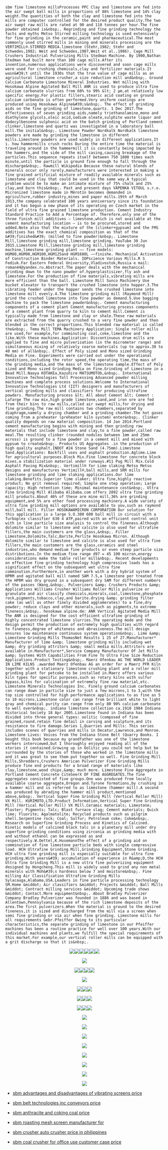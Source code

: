 
```
sbm fine limestone millsProcesses PPC Clay and limestone are fed into the air swept ball mills in proportions of 86% limestone and 14% clay weight.The quantities of both the clay and limestone fed into the mills are computer controlled for the desired product quality.The two air swept raw mills are rated at 90 and 110 tonnes per hour.The fine powder obtained is&nbsp;. Regrinding and fine grinding technology the facts and myths Metso Stirred milling technology is used extensively for fine grinding in the ceramic,paint and pharmaceutical.The most commonly used stirred mills in mining and minerals processing are the VERTIMILL®.STIRRED MEDIA.limestone (Stehr,1982; Stehr and Schwedes,1982; Weit and Schwedes,1987,Weit et al..1986). Cage Mill Crushers Industrial Pulverizing Mills Stedman Machine. By 1900,Nathan Stedman had built more than 100 cage mills.After its invention,numerous applications were discovered and soon cage mills were used for crushing chemicals,clay and fertilizer materials.It wasn&#39;t until the 1930s that the true value of cage mills as an agricultural limestone crusher,a size reduction mill and&nbsp;. Ground Calcium Carbonate Limestone Mineral Industries. Wet milling with Hosokawa Alpine Agitated Ball Mill ANR is used to produce ultra fine calcium carbonate slurries from 60% to 99% &lt; 2 µm,at relatively low specific energy.For plastic fillers,stearic acid coating on ground calcium carbonate is often performed.Very uniform coatings are produced using Hosokawa Alpine&#39;s&nbsp;. The effect of grinding aids on the fine grinding of limestone,quartz. 1 Dec 2017.The effectiveness of seven grinding aids,namely triethanolamine,mono and diethylene glycols,oleic acid,sodium oleate,sulphite waste liquor and dodecylbenzene sulphonic acid on the batch grinding of Portland cement clinker,limestone and quartz was investigated in a laboratory ball mill.The initial&nbsp;. Limestone Powder Nordkalk Nordkalk limestone powders are made by grinding the limestone in different mills.Limestone powders are used widely in different applications.It i. how hammermills crush rocks During the entire time the material is traveling around in the hammermill it is constantly being impacted by the hammers,and the side of the mill casing,causing breakage of the particles.This sequence repeats itself between 750 1800 times each minute,until the particle is ground fine enough to fall through the discharge&nbsp;. Rawmill Wikipedia Because these natural blends of minerals occur only rarely,manufacturers were interested in making a fine grained artificial mixture of readily available minerals such as limestone and clay that could be used in the same way.A typical problem would be to make an intimate mixture of 75% chalk and 25% clay,and burn this&nbsp;. Past and present days VÁPENKA VITOUL s.r.o. Micronized limestone made in Měrotín becomes demanded in agriculture,rubber industry,mines and paper mills.19th of March 1913,the company celebrated 100 years anniversary since its foundation and it has begun a new phase of its operating on Czech market in the field of ultra fine grained limestone production. Cement Industry Standard Practice to Add a Percentage of. Therefore,only one of the three finish mill additives — limestone,which is not available at the cement manufacturing location — is to be procured,stored and added.Note also that the mixture of the [clinker+gypsum] and the FMS additives has the exact chemical composition as that of the &#39;finished&#39; (milled to fine powder)&nbsp;. Limestone Mill,limestone grinding mill,limestone grinding. YouTube 30 Jun 2015.Limestone Mill,limestone grinding mill,limestone grinding machine,limestone grinding plant —— five models: HGM80,HGM90,HGM100,HGM125and HGM1680L ——finishe. Mechanical Activation of Construction Binder Materials. IOPscience Various Mills.R S Fediuk.Far Eastern Federal University,Vladivostok,Russia e mail: roman44@yandex.ru.Abstract.The paper deals with the mechanical grinding down to the nano powder of.hyperplastisizer,fly ash and limestone.For the production of fine materials,vibrating mills are more efficient than the ball. Limestone Mill Sunco Machinery Use bucket elevator to transport the crushed limestone into hopper.3.The vibrating feeder under the hopper sends the crushed limestone into limestone mill evenly.4.The limestone grinding mill (Raymond Mill) grind the crushed limestone into fine powder as demand.5.Use bagging machine to pack the limestone powder&nbsp;. Cement manufacturing components of a cement plant Cement manufacturing process components of a cement plant from quarry to kiln to cement mill.Cement is typically made from limestone and clay or shale.These raw materials are extracted from the quarry crushed to a very fine powder and then blended in the correct proportions.This blended raw material is called the&nbsp;. Tema Mill TEMA Machinery Application: Single roller mills are used,for example,for comminuting coal,coke,limestone and the like.With these machines.Application: Discontinuous drum mills are applied to fine and micro pulverization (in the micrometer range) and simultaneous mixing of relatively coarse materials (up to approx.30 to 40 mm) of all&nbsp;. Effect of Poly sized and Mono sized Grinding Media on Fine. Experiments were carried out under the operational conditions,including the rotor speed,the operating time,the mass of the grinding media,and the mass of the limestone sample.Effect of Poly sized and Mono sized Grinding Media on Fine.Grinding of Limestone in a Bead Mill.Naoya KOTAKEa,Kazuhiro MATSUMOTOb,&nbsp;. International Innovative Technologies Toll Processing Advanced powder milling machines and complete process solutions.Welcome to International Innovative Technologies Ltd (IIT) designers and manufacturers of vertical grinding mills and classifiers for producing ultrafine powders. Manufacturing process &lt; All about Cement &lt; Cement : Lafarge The raw mix,high grade limestone,sand,and iron ore are fed from their bins to raw mills,called air swept mills,for drying and fine grinding.The raw mill contains two chambers,separated by diaphragm,namely a drying chamber and a grinding chamber.The hot gases coming from a preheater (preheater kiln system) enter&nbsp;. Clinker quality depends on raw material composition. 14 Jan 2014.Portland cement manufacturing begins with mining and then grinding raw materials that include limestone and clay,to a fine powder,called raw meal.The resulting clinker (rounded nodules between 1mm and 25mm across) is ground to a fine powder in a cement mill and mixed with gypsum to create&nbsp;. Products US Aggregates .in the production of high quality asphalt.INDOT #24 Stone Sand (4.75mm).Limestone Sand.Applications: Backfill uses and asphalt production.Aglime.Lime for agricultural purposes.Block Mix.Fine limestone for concrete block mixes.a stabilization material under runways.#11 Pug Mill Mix.Cold Asphalt Paving Mix&nbsp;. Vertimill® for Lime slaking Metso Metso designs and manufactures Vertimill®,ball mills,and SRR mills for limestone grinding and lime slaking applications.Our lime slaking.Benefits.Superior lime slaker; Ultra fine,highly reactive product; No grit removal required; Simple one step operation; Large capacity; High retention time; Minimal maintenance cost&nbsp;. Ultra Fine Grinding Mill Alibaba Alibaba.com offers 2892 ultra fine grinding mill products.About 46% of these are mine mill,36% are grinding equipment,and 5% are other food processing machinery.A wide variety of ultra fine grinding mill options are available to you,such as raymond mill,ball mill. Filler HOSOKAWAMICRON CORPORATION Our solution for this application is a large S.O.300 600 ball mill in circuit with a Turboplex classifier 630 4 ATP,paired with an efficient control unit with in line particle size analysis to control the fineness.Although dolomite similar to limestone and calcite is also used for ultrafine fillers,the main customers are the glass,&nbsp;. Filler Limestone,Dolomite,Talc,Barite,Perlite Hosokawa Micron. Although dolomite similar to limestone and calcite is also used for ultra fine fillers,the main customers are the glass,ceramics and steel industries,who demand medium fine products or even steep particle size distributions.In the medium fine range d97 = 45 100 micron,energy considerations make the table roller mill&nbsp;. Recent developments on effective fine grinding technology high compressive loads has a significant effect on the subsequent wet ultra fine comminution.Furthermore,in another work with a dry hybrid system of HPRM and agitated ball mill named SAM 7.5,a limestone per treated from the HPRM was dry ground in a subsequent dry SAM for different numbers of the passes (Wang,&nbsp;. Pulverizers &amp; Crushers Products &amp; Applications Williams Crusher Williams Roller Mills pulverize or granulate and air classify chemicals,minerals,coal,limestone,phosphate rock,pigments,tobacco,clay,and barite.drying &amp; grinding filter cake (as well as other finely divided agglomerates) to a fine,dry powder; reduce clays and other minerals,such as pigments,to extreme fineness;&nbsp;. hosokawa alpine.de: ANR Vertical Agitated Media Mill The ANR is designed for the cost efficient ultrafine grinding of highly concentrated limestone slurries.The operating mode and the design permit the production of extremely high qualities with regard to fineness,degree of whiteness and abrasiveness.The mill design ensures low maintenance continuous system operation&nbsp;. Lime &amp; Limestone Grinding Mills ThomasNet Results 1 25 of 27.Manufacturer* Manufacturer of lime &amp; limestone grinding mills including wet &amp; dry grinding attritors &amp; small media mills.Attritors are available in.Manufacturer*,Service Company Manufacturer Of Jet Mills &amp; Systems With Capabilities From Fine To Ultra Fine Size Reduction Applications.Product Testing&nbsp;. Maerz Ofenbau AG THE WORLD LEADER IN LIME KILNS .awarded Maerz Ofenbau AG an order for a Maerz PFR Kiln together with a stationary limestone crushing plant and a roller mill grinding plant for petcoke to be installed in.Maerz offers various kiln types for specific purposes,such as rotary kilns with sulfur bypass,kilns for calcination of extremely fine raw material,etc. Limestone Minerals Technologies Inc. Finely ground calcium carbonates can range down in particle size to just a few microns,1 to 3,with the top size controlled for high performance applications to as fine as 5 to 10 microns.Limestone color can range from brilliant white to light gray and chemical purity can range from only 80 90% calcium carbonate to well over&nbsp;. indiana limestone collection ca.1910 1984 Indiana Historical Society 18 Apr 2005.Limestone found in Indiana has been divided into three general types: oolitic (composed of fine grained,round.retain fine detail in carving and sculpture,and its resistance to fire damage.Series 1,Quarries and Mills: This series includes scenes of quarries and mills in Decatur,Lawrence,and Monroe. Limestone Lives: Voices from the Indiana Stone Belt (Quarry Books. I bought this book because my grandfather was one of the limestone workers interviewed,but I thoroughly enjoyed reading all of the stories it contained.Growing up in Oolitic you could not help but be surrounded by the stories of those who worked in the limestone mills and it was great to see them put together so well. Fine Grinding Mill Mills,Shredders,Crushers American Pulverizer Fine Grinding Mills produce fine end products for a broad range of materials like clay,limestone,wood chips,&amp; much more. Limestone Fine Aggregate in Portland Cement Concrete CiteSeerX OF FINE AGGREGATES.The fine aggregates consisted of five groups.One was produced from locally available coarse aggregate,Oregon and.Tyrone formations,by crushing in a hammer mill and is referred to as limestone (hammer mill).A second was produced by abrading the hammer mill product,mentioned above,&nbsp;. Vertical Super Fine Grinding Mill (Vertical Roller Mill) VX Mill. KURIMOTO,LTD.Product Information,Vertical Super Fine Grinding Mill (Vertical Roller Mill) VX Mill.Ceramic materials; Limestone; Plaster; Pigments; Talc; Blast furnace slag; Cement materials; Quick lime; Fluorite; Agalmatolite; Recycled products such as pilgrim shell.Serpentine rock; Coal; Sulfur; Petroleum coke; Coke&nbsp;. Research on Superfine Grinding Process and Kinetics of Calcined. Kinetic models of calcined black talc in a planetary mill under dry superfine grinding conditions using zirconia as grinding media with and without ethanol can be expressed as and respectively.W.Oettel,K.HusemannThe effect of a grinding aid on comminution of fine limestone particle beds with single compressive load. HCH Ultrafine Grinding Mill,Grinding Equipment,Stone Grinding. HCH ultra fine grinding mill is especially suitable for ultra fine grinding.With years&#39; accumulation of experience in R&amp;D,the HCH Ultra fine Grinding Mill is a new ultra fine pulverizing equipment designed by Hongcheng.This mill is widely used to grind any non metal minerals with Moh&#39;s hardness below 7 and moisture&nbsp;. Fine milling Air Classification Ultrafine Grinding Mills Sylacauga,Alabama,USA.Leaders in fine particle processing technology SM.Home &middot; Air classifiers &middot; Projects &middot; Ball Mills &middot; Contract milling services &middot; Upcoming trade shows &middot; Contact.More equipment&nbsp;. About Bradley Pulverizer Company Bradley Pulverizer was founded in 1886 and was based in Allentown,Pennsylvania because of the rich limestone deposits of the area.The first pulverizers.When the material is ground to the desired fineness,it is sized and discharged from the mill via a screen when semi fine grinding or via air when fine grinding. Limestone mills for all requirements Gebr.Pfeiffer Owing to its particular characteristics,the separate grinding of limestone in our Pfeiffer machines has been a routine practice for well over 100 years.With our individual machines and plants,we fulfill the special requirements of this market.For example,our vertical roller mills can be equipped with a grit discharge so that it is&nbsp;. 
```

<div align="center">
  
<a rel="nofollow" href="https://m.shibang-china.com?f=github&k=sbm+fine+limestone+mills"><img src="https://static.shibang-china.com/en/l.png"></a><img src="https://static.shibang-china.com/en/hw.png"><a rel="nofollow" href="https://m.shibang-china.com/product/?f=github&k=sbm+fine+limestone+mills"><img src="https://static.shibang-china.com/en/p.png"></a><a rel="nofollow" href="https://m.shibang-china.com/cases/?f=github&k=sbm+fine+limestone+mills"><img src="https://static.shibang-china.com/en/c.png"></a><a rel="nofollow" href="https://m.shibang-china.com/news/?f=github&k=sbm+fine+limestone+mills"><img src="https://static.shibang-china.com/en/n.png"></a><a rel="nofollow" href="https://m.shibang-china.com?f=github&k=sbm+fine+limestone+mills"><img src="https://static.shibang-china.com/en/m.png"></a>

<a rel="nofollow" href="https://m.shibang-china.com/product/?f=github&k=sbm+fine+limestone+mills"><img src="https://static.shibang-china.com/en/b.jpg"></a>
  
<a rel="nofollow" href="https://m.shibang-china.com/solution-aggregate.html?f=github&k=sbm+fine+limestone+mills"><img src="https://static.shibang-china.com/en/a.jpg"></a><a rel="nofollow" href="https://m.shibang-china.com/solution-mine.html?f=github&k=sbm+fine+limestone+mills"><img src="https://static.shibang-china.com/en/m.jpg"></a><a rel="nofollow" href="https://m.shibang-china.com/solution-mill.html?f=github&k=sbm+fine+limestone+mills"><img src="https://static.shibang-china.com/en/g.jpg"></a><a rel="nofollow" href="https://m.shibang-china.com/solution-epc.html?f=github&k=sbm+fine+limestone+mills"><img src="https://static.shibang-china.com/en/e.jpg"></a>

<a rel="nofollow" href="https://m.shibang-china.com/product/?f=github&k=sbm+fine+limestone+mills"><img src="https://static.shibang-china.com/en/a-p.png"></a>

<a rel="nofollow" href="https://m.shibang-china.com/product/crusher/c6x.html?f=github&k=sbm+fine+limestone+mills"><img src="https://static.shibang-china.com/en/j.jpg"></a><a rel="nofollow" href="https://m.shibang-china.com/product/crusher/ci5x.html?f=github&k=sbm+fine+limestone+mills"><img src="https://static.shibang-china.com/en/i.jpg"></a><a rel="nofollow" href="https://m.shibang-china.com/product/crusher/hst.html?f=github&k=sbm+fine+limestone+mills"><img src="https://static.shibang-china.com/en/c.jpg"></a>

<a rel="nofollow" href="https://m.shibang-china.com/product/mill/mtw.html?f=github&k=sbm+fine+limestone+mills"><img src="https://static.shibang-china.com/en/mtw.jpg"></a><a rel="nofollow" href="https://m.shibang-china.com/product/mill/scm.html?f=github&k=sbm+fine+limestone+mills"><img src="https://static.shibang-china.com/en/scm.jpg"></a><a rel="nofollow" href="https://m.shibang-china.com/product/mill/lm.html?f=github&k=sbm+fine+limestone+mills"><img src="https://static.shibang-china.com/en/lm.jpg"></a>

<a rel="nofollow" href="https://m.shibang-china.com/product/sand/vsi6x.html?f=github&k=sbm+fine+limestone+mills"><img src="https://static.shibang-china.com/en/6x.jpg"></a><a rel="nofollow" href="https://m.shibang-china.com/product/sand/vu.html?f=github&k=sbm+fine+limestone+mills"><img src="https://static.shibang-china.com/en/vu.jpg"></a><a rel="nofollow" href="https://m.shibang-china.com/product/mobile/klun.html?f=github&k=sbm+fine+limestone+mills"><img src="https://static.shibang-china.com/en/k.jpg"></a>

<a rel="nofollow" href="https://m.shibang-china.com/cases/?f=github&k=sbm+fine+limestone+mills"><img src="https://static.shibang-china.com/en/case.png"></a>

<a rel="nofollow" href="https://m.shibang-china.com/cases/aggregate/202.html?f=github&k=sbm+fine+limestone+mills"><img src="https://static.shibang-china.com/en/c-1.jpg"></a>

<a rel="nofollow" href="https://m.shibang-china.com/cases/aggregate/203.html?f=github&k=sbm+fine+limestone+mills"><img src="https://static.shibang-china.com/en/c-2.jpg"></a>

<a rel="nofollow" href="https://m.shibang-china.com/cases/mill/123.html?f=github&k=sbm+fine+limestone+mills"><img src="https://static.shibang-china.com/en/c-3.jpg"></a>

<a rel="nofollow" href="https://m.shibang-china.com/contact_us.html?f=github&k=sbm+fine+limestone+mills"><img src="https://static.shibang-china.com/en/contact.png"></a>

<a rel="nofollow" href="https://swt.shibang-china.com/?f=github&k=sbm+fine+limestone+mills"><img src="https://static.shibang-china.com/en/chat.png"></a>

<a rel="nofollow" href="https://whatsapp.shibangsoft.com/WhatsApp.php?f=github&k=sbm+fine+limestone+mills"><img src="https://static.shibang-china.com/en/whatsapp.png"></a>

<a rel="nofollow" href="https://m.shibang-china.com/?f=github&k=sbm+fine+limestone+mills"><img src="https://static.shibang-china.com/en/website.png"></a>

</div>


* [sbm advantages and disadvantages of vibrating screens price](sbm%20advantages%20and%20disadvantages%20of%20vibrating%20screens%20price.md)

* [sbm belt technologies inc conveyors price](sbm%20belt%20technologies%20inc%20conveyors%20price.md)

* [sbm anthracite and coking coal price](sbm%20anthracite%20and%20coking%20coal%20price.md)

* [sbm roasting mesh screen manufacturer for](sbm%20roasting%20mesh%20screen%20manufacturer%20for.md)

* [sbm crusher auto crusher price in philippines](sbm%20crusher%20auto%20crusher%20price%20in%20philippines.md)

* [sbm coal crusher for office use customer case price](sbm%20coal%20crusher%20for%20office%20use%20customer%20case%20price.md)